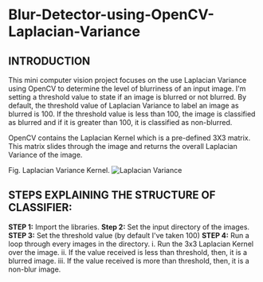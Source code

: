 # Blur-Detector-using-OpenCV-Laplacian-Variance

## INTRODUCTION  

This mini computer vision project focuses on the use Laplacian Variance using OpenCV
to determine the level of blurriness of an input image. I'm setting a threshold value to state if an image is blurred or not blurred. 
By default, the threshold value of Laplacian Variance to label an image as blurred is 100. If the threshold value is less than 100, 
the image is classified as blurred and if it is greater than 100, it is classified as non-blurred.

OpenCV contains the Laplacian Kernel which is a pre-defined 3X3 matrix. This matrix slides through the image and returns the overall 
Laplacian Variance of the image.


Fig. Laplacian Variance Kernel. ![Laplacian Variance](https://github.com/borneelphukan/Blur-Detector-using-OpenCV-Laplacian-Variance/blob/master/Laplacian%20Variance.png)


## STEPS EXPLAINING THE STRUCTURE OF CLASSIFIER:

**STEP 1:** Import the libraries. 
**Step 2:** Set the input directory of the images. 
**STEP 3:** Set the threshold value (by default I've taken 100) 
**STEP 4:** Run a loop through every images in the directory. 
          i. Run the 3x3 Laplacian Kernel over the image. 
          ii. If the value received is less than threshold, 
                then, it is a blurred image. 
          iii. If the value received is more than threshold, 
                then, it is a non-blur image.
